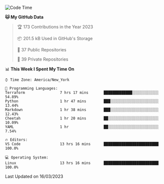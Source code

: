 <!--START_SECTION:waka-->
![Code Time](http://img.shields.io/badge/Code%20Time-145%20hrs%2052%20mins-blue)

**🐱 My GitHub Data** 

> 🏆 173 Contributions in the Year 2023
 > 
> 📦 201.5 kB Used in GitHub's Storage 
 > 
> 📜 37 Public Repositories 
 > 
> 🔑 39 Private Repositories  
 > 
📊 **This Week I Spent My Time On** 

```text
⌚︎ Time Zone: America/New_York

💬 Programming Languages: 
Terraform                7 hrs 17 mins       █████████████░░░░░░░░░░░░   54.89% 
Python                   1 hr 47 mins        ███░░░░░░░░░░░░░░░░░░░░░░   13.44% 
Markdown                 1 hr 38 mins        ███░░░░░░░░░░░░░░░░░░░░░░   12.43% 
Cheetah                  1 hr 20 mins        ██░░░░░░░░░░░░░░░░░░░░░░░   10.09% 
YAML                     1 hr                ██░░░░░░░░░░░░░░░░░░░░░░░   7.54%

🔥 Editors: 
VS Code                  13 hrs 16 mins      █████████████████████████   100.0%

💻 Operating System: 
Linux                    13 hrs 16 mins      █████████████████████████   100.0%

```


 Last Updated on 16/03/2023
<!--END_SECTION:waka-->